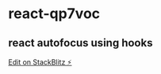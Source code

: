 # react-qp7voc
## react autofocus using hooks

[Edit on StackBlitz ⚡️](https://stackblitz.com/edit/react-qp7voc)